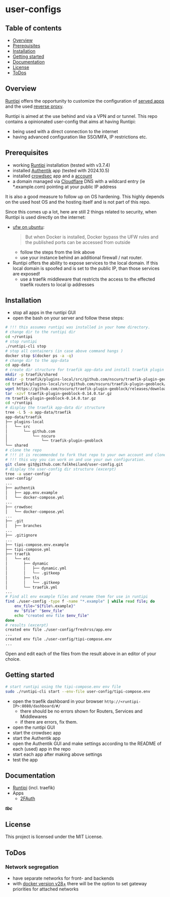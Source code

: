 # user-configs

## Table of contents

- [Overview](#overview)
- [Prerequisites](#prerequisites)
- [Installation](#installation)
- [Getting started](#getting-started)
- [Documentation](#documentation)
- [License](#license)
- [ToDos](#todos)

## Overview

[Runtipi](https://runtipi.io) offers the opportunity to customize the configuration of
[served apps](https://runtipi.io/docs/guides/customize-app-config) and the used
[reverse proxy](https://runtipi.io/docs/guides/customize-compose-and-traefik).

Runtipi is aimed at the use behind and via a VPN and or tunnel.
This repo contains a opinionated user-config that aims at having Runtipi:
- being used with a direct connection to the internet
- having advanced configuration like SSO/MFA, IP restrictions etc.

## Prerequisites

- working [Runtipi](https://runtipi.io/docs/getting-started/installation) installation (tested with v3.7.4)
- installed [Authentik](https://github.com/goauthentik/authentik) app (tested with 2024.10.5)
- installed [crowdsec](https://github.com/crowdsecurity/crowdsec) app and a [account](https://www.crowdsec.net/)
- a domain managed via [Cloudflare](https://cloudflare.com) DNS with a wildcard entry (ie *.example.com) pointing at your  public IP address


It is also a good measure to follow up on OS hardening.
This highly depends on the used host OS and the hosting itself and is not part of this repo.

Since this comes up a lot, here are still 2 things related to security, when Runtipi is used directly on the internet:
- [ufw on ubuntu](https://github.com/chaifeng/ufw-docker?tab=readme-ov-file#problem):
  > But when Docker is installed, Docker bypass the UFW rules and the published ports can be accessed from outside
  - follow the steps from the link above
  - use your instance behind an additional firewall / nat router.
- Runtipi offers the ability to expose services to the local domain.
If this local domain is spoofed and is set to the public IP, than those services are exposed!
  - use a traefik middleware that restricts the access to the effected traefik routers to local ip addresses

## Installation

- stop all apps in the runtipi GUI
- open the bash on your server and follow these steps:

```bash
# !!! this assumes runtipi was installed in your home directory.
# change dir to the runtipi dir
cd ~/runtipi
# stop runtipi
./runtipi-cli stop
# stop all containers (in case above command hangs )
docker stop $(docker ps -a -q)
# change dir to the app-data
cd app-data
# create dir structure for traefik app-data and install traefik plugin geoblock
mkdir -p traefik/shared
mkdir -p traefik/plugins-local/src/github.com/nscuro/traefik-plugin-geoblock/
cd traefik/plugins-local/src/github.com/nscuro/traefik-plugin-geoblock/
wget https://github.com/nscuro/traefik-plugin-geoblock/releases/download/v0.14.0/traefik-plugin-geoblock-0.14.0.tar.gz
tar -xzvf traefik-plugin-geoblock-0.14.0.tar.gz
rm traefik-plugin-geoblock-0.14.0.tar.gz
cd ~/runtipi
# display the traefik app-data dir structure
tree -L 5 -a app-data/traefik
app-data/traefik
├── plugins-local
│   └── src
│       └── github.com
│           └── nscuro
│               └── traefik-plugin-geoblock
└── shared
# clone the repo
# !!! it is recommended to fork that repo to your own account and clone from there.
# !!! this way you can work on and use your own configuration.
git clone git@github.com:falkheiland/user-config.git
# display the user-config dir structure (excerpt)
tree -a user-config/
user-config/
...
├── authentik
│   ├── app.env.example
│   └── docker-compose.yml
...
├── crowdsec
│   └── docker-compose.yml
...
├── .git
│   ├── branches
...
├── .gitignore
...
├── tipi-compose.env.example
├── tipi-compose.yml
├── traefik
│   └── etc
│       ├── dynamic
│       │   ├── dynamic.yml
│       │   └── .gitkeep
│       ├── tls
│       │   └── .gitkeep
│       └── traefik.yml
...
# Find all env example files and rename them for use in runtipi
find ./user-config -type f -name "*.example" | while read file; do
    env_file="${file%.example}"
    mv "$file" "$env_file"
    echo "created env file $env_file"
done
# results (excerpt)
created env file ./user-config/freshrss/app.env
...
created env file ./user-config/tipi-compose.env
...

```

Open and edit each of the files from the result above in an editor of your choice.

## Getting started

```bash
# start runtipi using the tipi-compose.env env file
sudo ./runtipi-cli start --env-file user-config/tipi-compose.env
```

- open the traefik dashboard in your browser `http://<runtipi-IP>:8080/dashboard/#/`
  - there should be no errors shown for Routers, Services and Middlewares
  - if there are errors, fix them.
- open the runtipi GUI
- start the crowdsec app
- start the Authentik app
- open the Authentik GUI and make settings according to the README of each (used) app in the repo
- start each app after making above settings
- test the app

## Documentation

- [Runtipi](./traefik/) (incl. traefik)
- Apps
  - [2FAuth](./2fauth)

***tbc***

## License

This project is licensed under the MIT License.

## ToDos

### Network segregation

- have separate networks for front- and backends
- with [docker version v28+](https://github.com/moby/moby/pull/48936) there will be the option to set gateway priorities for attached networks